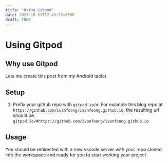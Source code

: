 ```yaml
---
title: "Using Gitpod"
date: 2021-10-31T12:45:13+0800
draft: TRUE
---
```


# Using Gitpod

## Why use Gitpod
Lets me create this post from my Android tablet

## Setup
1. Prefix your github repo with `gitpod.io/#`. For example this blog repo at `https://github.com/ivanfoong/ivanfoong.github.io`, the resulting url should be `gitpod.io/#https://github.com/ivanfoong/ivanfoong.github.io`

## Usage
You should be redirected with a new vscode server with your repo cloned into the workspace and ready for you to start working your project
